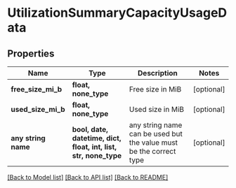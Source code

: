 # UtilizationSummaryCapacityUsageData


## Properties
Name | Type | Description | Notes
------------ | ------------- | ------------- | -------------
**free_size_mi_b** | **float, none_type** | Free size in MiB | [optional] 
**used_size_mi_b** | **float, none_type** | Used size in MiB | [optional] 
**any string name** | **bool, date, datetime, dict, float, int, list, str, none_type** | any string name can be used but the value must be the correct type | [optional]

[[Back to Model list]](../README.md#documentation-for-models) [[Back to API list]](../README.md#documentation-for-api-endpoints) [[Back to README]](../README.md)


